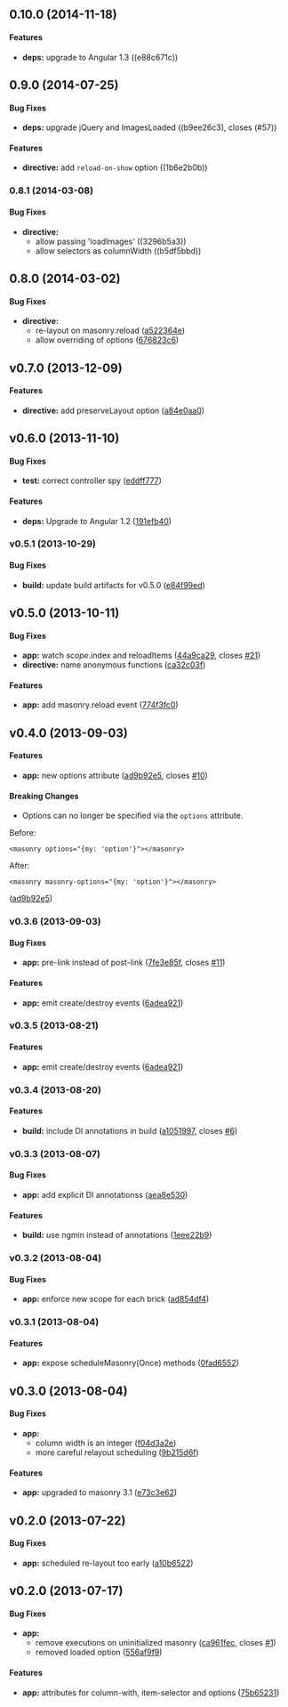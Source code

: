 <a name="0.10.0"></a>
## 0.10.0 (2014-11-18)


#### Features

* **deps:** upgrade to Angular 1.3 ((e88c671c))


<a name="0.9.0"></a>
## 0.9.0 (2014-07-25)


#### Bug Fixes

* **deps:** upgrade jQuery and ImagesLoaded ((b9ee26c3), closes (#57))


#### Features

* **directive:** add `reload-on-show` option ((1b6e2b0b))


<a name="0.8.1"></a>
### 0.8.1 (2014-03-08)


#### Bug Fixes

* **directive:**
  * allow passing 'loadImages' ((3296b5a3))
  * allow selectors as columnWidth ((b5df5bbd))


<a name="0.8.0"></a>
## 0.8.0 (2014-03-02)


#### Bug Fixes

* **directive:**
  * re-layout on masonry.reload ([a522364e](passy/angular-masonry/commit/a522364e087c826e735a5e2ef7924ae76efe33e1))
  * allow overriding of options ([676823c6](passy/angular-masonry/commit/676823c6444019487c774df44a49199de568f073))


<a name="v0.7.0"></a>
## v0.7.0 (2013-12-09)


#### Features

* **directive:** add preserveLayout option ([a84e0aa0](http://github.com/passy/angular-masonry/commit/a84e0aa07cd30c0b9832d2ccdc72e5e99faf1f76))

<a name="v0.6.0"></a>
## v0.6.0 (2013-11-10)


#### Bug Fixes

* **test:** correct controller spy ([eddff777](http://github.com/passy/angular-masonry/commit/eddff7772baeb4750c73f67df9716d1d1530236f))

#### Features

* **deps:** Upgrade to Angular 1.2 ([191efb40](http://github.com/passy/angular-masonry/commit/191efb406e3ef1fb2d81b1739d71f26a8578a540))

<a name="v0.5.1"></a>
### v0.5.1 (2013-10-29)


#### Bug Fixes

* **build:** update build artifacts for v0.5.0 ([e84f99ed](http://github.com/passy/angular-masonry/commit/e84f99ed5035358643a52505f84701d6e0856900))

<a name="v0.5.0"></a>
## v0.5.0 (2013-10-11)


#### Bug Fixes

* **app:** watch $scope.$index and reloadItems ([44a9ca29](http://github.com/passy/angular-masonry/commit/44a9ca291d5a1ec96ae4c1b76bfb689add107060), closes [#21](http://github.com/passy/angular-masonry/issues/21))
* **directive:** name anonymous functions ([ca32c03f](http://github.com/passy/angular-masonry/commit/ca32c03f655f20f2b3e7efe9b812f69e76d1e757))


#### Features

* **app:** add masonry.reload event ([774f3fc0](http://github.com/passy/angular-masonry/commit/774f3fc0aad7fccd5f07ae6362926bc61ef435fb))

<a name="v0.4.0"></a>
## v0.4.0 (2013-09-03)


#### Features

* **app:** new options attribute ([ad9b92e5](http://github.com/passy/angular-masonry/commit/ad9b92e5d9254e273ac0810253fca23e6fe4b88b), closes [#10](http://github.com/passy/angular-masonry/issues/10))


#### Breaking Changes

* Options can no longer be specified via the `options` attribute.

Before:

    <masonry options="{my: 'option'}"></masonry>

After:

    <masonry masonry-options="{my: 'option'}"></masonry>

([ad9b92e5](http://github.com/passy/angular-masonry/commit/ad9b92e5d9254e273ac0810253fca23e6fe4b88b))

<a name="v0.3.6"></a>
### v0.3.6 (2013-09-03)


#### Bug Fixes

* **app:** pre-link instead of post-link ([7fe3e85f](http://github.com/passy/angular-masonry/commit/7fe3e85f678909d4b35901910dae0c4f59406c77), closes [#11](http://github.com/passy/angular-masonry/issues/11))


#### Features

* **app:** emit create/destroy events ([6adea921](http://github.com/passy/angular-masonry/commit/6adea921710113f1c0d86339fce919c09ea9c910))

<a name="v0.3.5"></a>
### v0.3.5 (2013-08-21)


#### Features

* **app:** emit create/destroy events ([6adea921](http://github.com/passy/angular-masonry/commit/6adea921710113f1c0d86339fce919c09ea9c910))

<a name="v0.3.4"></a>
### v0.3.4 (2013-08-20)


#### Features

* **build:** include DI annotations in build ([a1051997](http://github.com/passy/angular-masonry/commit/a1051997001c0791e6c3deff2cdee5ec4c2ebe96), closes [#6](http://github.com/passy/angular-masonry/issues/6))

<a name="v0.3.3"></a>
### v0.3.3 (2013-08-07)


#### Bug Fixes

* **app:** add explicit DI annotationss ([aea8e530](http://github.com/passy/angular-masonry/commit/aea8e53070942f5554bb9e1aaac22c3e57f3c08e))


#### Features

* **build:** use ngmin instead of annotations ([1eee22b9](http://github.com/passy/angular-masonry/commit/1eee22b9d2f9e0294c020d7fa8bd66dd8b91a465))

<a name="v0.3.2"></a>
### v0.3.2 (2013-08-04)


#### Bug Fixes

* **app:** enforce new scope for each brick ([ad854df4](http://github.com/passy/angular-masonry/commit/ad854df4e27e952535a0bca20686abaa6cf771db))

<a name="v0.3.1"></a>
### v0.3.1 (2013-08-04)


#### Features

* **app:** expose scheduleMasonry(Once) methods ([0fad6552](http://github.com/passy/angular-masonry/commit/0fad65527af6f1dd11ebc2b3bb2deb03ebaef34c))

<a name="v0.3.0"></a>
## v0.3.0 (2013-08-04)


#### Bug Fixes

* **app:**
  * column width is an integer ([f04d3a2e](http://github.com/passy/angular-masonry/commit/f04d3a2e1369b6aa1dfc84de02ba4ab6925968a6))
  * more careful relayout scheduling ([9b215d6f](http://github.com/passy/angular-masonry/commit/9b215d6f154567823c903319a75fbd13bbc628f9))


#### Features

* **app:** upgraded to masonry 3.1 ([e73c3e62](http://github.com/passy/angular-masonry/commit/e73c3e624fc5ef1a023747caffba5da3794abd8f))

<a name="v0.2.1"></a>
## v0.2.0 (2013-07-22)


#### Bug Fixes

* **app:** scheduled re-layout too early ([a10b6522](http://github.com/passy/angular-masonry/commit/a10b6522c373e0352f53c54bbbe1004ed1297434))

<a name="v0.2.1"></a>
## v0.2.0 (2013-07-17)


#### Bug Fixes

* **app:**
  * remove executions on uninitialized masonry ([ca961fec](http://github.com/passy/angular-masonry/commit/ca961fec27e6ad914eb002ff31a34b2a863b44f9), closes [#1](http://github.com/passy/angular-masonry/issues/1))
  * removed loaded option ([556af9f9](http://github.com/passy/angular-masonry/commit/556af9f945b70bd1c5c14d285ba0e4b29dcd0a60))


#### Features

* **app:** attributes for column-with, item-selector and options ([75b65231](http://github.com/passy/angular-masonry/commit/75b65231c3ec45a79224f46e51a0f58246b4436c))
